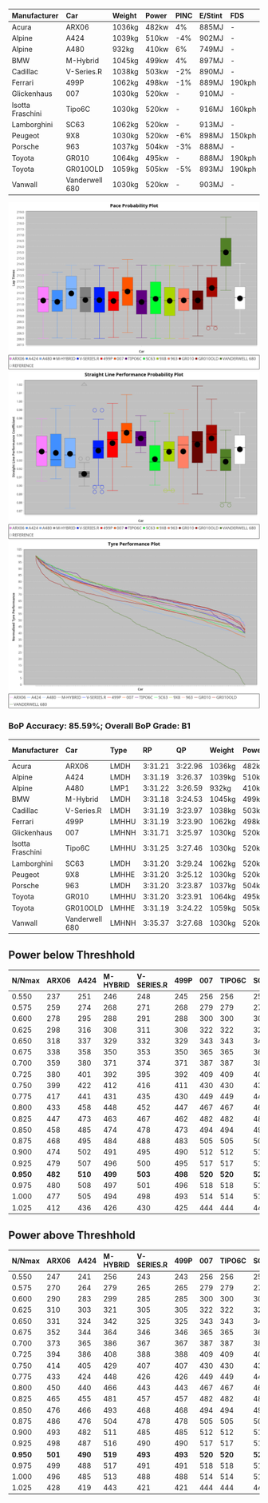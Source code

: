 | Manufacturer     | Car            | Weight | Power | PINC    | E/Stint | FDS     |
|:-|:-|:-|:-|:-|:-|:-|
| Acura            | ARX06          | 1036kg | 482kw | 4%      | 885MJ   |    -    |
| Alpine           | A424           | 1039kg | 510kw | -4%     | 902MJ   |    -    |
| Alpine           | A480           | 932kg  | 410kw | 6%      | 749MJ   |    -    |
| BMW              | M-Hybrid       | 1045kg | 499kw | 4%      | 897MJ   |    -    |
| Cadillac         | V-Series.R     | 1038kg | 503kw | -2%     | 890MJ   |    -    |
| Ferrari          | 499P           | 1062kg | 498kw | -1%     | 889MJ   | 190kph  |
| Glickenhaus      | 007            | 1030kg | 520kw |    -    | 910MJ   |    -    |
| Isotta Fraschini | Tipo6C         | 1030kg | 520kw |    -    | 916MJ   | 160kph  |
| Lamborghini      | SC63           | 1062kg | 520kw |    -    | 913MJ   |    -    |
| Peugeot          | 9X8            | 1030kg | 520kw | -6%     | 898MJ   | 150kph  |
| Porsche          | 963            | 1037kg | 504kw | -3%     | 888MJ   |    -    |
| Toyota           | GR010          | 1064kg | 495kw |    -    | 888MJ   | 190kph  |
| Toyota           | GR010OLD       | 1059kg | 505kw | -5%     | 893MJ   | 190kph  |
| Vanwall          | Vanderwell 680 | 1030kg | 520kw |    -    | 903MJ   |    -    |

![PACECHART](./IMG/AUTO.png)
![STRAIGHTLINEPERFORMANCECHART](./IMG/AUTO_sp.png)
![TYREPERFORMANCECHART](./IMG/AUTO_tw.png)

### BoP Accuracy: 85.59%; Overall BoP Grade: B1
| Manufacturer     | Car            | Type  | RP      | QP      | Weight | Power¹ | Threshhold | PINC    | Power² | E/Stint | AVG Vmax  | FDS     | RDLC | L/Stint | BOP-Grade | Model Accuracy | Model Points | Match%  |
|:-|:-|:-|:-|:-|:-|:-|:-|:-|:-|:-|:-|:-|:-|:-|:-|:-|:-|:-|
| Acura            | ARX06          | LMDH  | 3:31.21 | 3:22.96 | 1036kg | 482kw  | 210.0kph   | 4%      | 501kw  |  885MJ  | 326.83kph |    -    | 1.02 | 12      | -B2       | 100.00%        | 995          | 84.39%  |
| Alpine           | A424           | LMDH  | 3:31.19 | 3:26.37 | 1039kg | 510kw  | 210.0kph   | -4%     | 490kw  |  902MJ  | 326.86kph |    -    | 1.02 | 12      | +C2       | 100.00%        | 642          | 72.79%  |
| Alpine           | A480           | LMP1  | 3:31.22 | 3:26.59 |  932kg | 410kw  | 210.0kph   | 6%      | 435kw  |  749MJ  | 325.72kph |    -    | 0.99 | 11      | ~A1       | 60.26%         | 849          | 100.00% |
| BMW              | M-Hybrid       | LMDH  | 3:31.18 | 3:24.53 | 1045kg | 499kw  | 210.0kph   | 4%      | 519kw  |  897MJ  | 324.88kph |    -    | 1.02 | 12      | -B1       | 100.00%        | 1714         | 89.90%  |
| Cadillac         | V-Series.R     | LMDH  | 3:31.19 | 3:23.97 | 1038kg | 503kw  | 210.0kph   | -2%     | 493kw  |  890MJ  | 326.76kph |    -    | 1.02 | 12      | -A2       | 98.95%         | 2271         | 93.98%  |
| Ferrari          | 499P           | LMHHU | 3:31.19 | 3:23.90 | 1062kg | 498kw  | 210.0kph   | -1%     | 493kw  |  889MJ  | 327.20kph | 190kph  | 1.03 | 12      | -A2       | 99.93%         | 2718         | 91.27%  |
| Glickenhaus      | 007            | LMHNH | 3:31.71 | 3:25.97 | 1030kg | 520kw  | 0.0kph     |    -    | 520kw  |  910MJ  | 334.16kph |    -    | 0.96 | 12      | ~A1       | 96.34%         | 1634         | 100.00% |
| Isotta Fraschini | Tipo6C         | LMHHU | 3:31.25 | 3:27.46 | 1030kg | 520kw  | 0.0kph     |    -    | 520kw  |  916MJ  | 332.96kph | 160kph  | 1.08 | 12      | +C1       | 92.36%         | 133          | 76.68%  |
| Lamborghini      | SC63           | LMDH  | 3:31.20 | 3:29.24 | 1062kg | 520kw  | 210.0kph   |    -    | 520kw  |  913MJ  | 326.82kph |    -    | 1.03 | 12      | ~A1       | 96.54%         | 418          | 95.52%  |
| Peugeot          | 9X8            | LMHHE | 3:31.20 | 3:25.12 | 1030kg | 520kw  | 210.0kph   | -6%     | 489kw  |  898MJ  | 327.10kph | 150kph  | 1.03 | 12      | ~A1       | 88.68%         | 2617         | 99.54%  |
| Porsche          | 963            | LMDH  | 3:31.20 | 3:23.87 | 1037kg | 504kw  | 210.0kph   | -3%     | 489kw  |  888MJ  | 326.91kph |    -    | 1.02 | 12      | -A2       | 99.98%         | 6168         | 92.82%  |
| Toyota           | GR010          | LMHHU | 3:31.20 | 3:23.91 | 1064kg | 495kw  | 210.0kph   |    -    | 495kw  |  888MJ  | 326.82kph | 190kph  | 1.02 | 12      | -A2       | 98.53%         | 3557         | 94.37%  |
| Toyota           | GR010OLD       | LMHHE | 3:31.19 | 3:24.22 | 1059kg | 505kw  | 210.0kph   | -5%     | 480kw  |  893MJ  | 327.75kph | 190kph  | 1.02 | 12      | ~A1       | 92.01%         | 1427         | 97.49%  |
| Vanwall          | Vanderwell 680 | LMHNH | 3:35.37 | 3:27.68 | 1030kg | 520kw  | 0.0kph     |    -    | 520kw  |  903MJ  | 327.31kph |    -    | 1.01 | 12      | +Ω1       | 94.62%         | 633          | 9.46%   |

## Power below Threshhold
| N/Nmax    | ARX06   | A424    | M-HYBRID | V-SERIES.R | 499P    | 007     | TIPO6C  | SC63    | 9X8     | 963     | GR010   | GR010OLD | VANDERWELL 680 | ​     | RPM      | A480    |
|:-|:-|:-|:-|:-|:-|:-|:-|:-|:-|:-|:-|:-|:-|:-|:-|:-|
|  0.550    |  237    |  251    |  246     |  248       |  245    |  256    |  256    |  256    |  256    |  248    |  244    |  249     |  256           |  ​    |   --     |   -     |
|  0.575    |  259    |  274    |  268     |  271       |  268    |  279    |  279    |  279    |  279    |  271    |  266    |  272     |  279           |  ​    |   --     |   -     |
|  0.600    |  278    |  295    |  288     |  291       |  288    |  300    |  300    |  300    |  300    |  291    |  286    |  292     |  300           |  ​    |   --     |   -     |
|  0.625    |  298    |  316    |  308     |  311       |  308    |  322    |  322    |  322    |  322    |  312    |  306    |  312     |  322           |  ​    |   --     |   -     |
|  0.650    |  318    |  337    |  329     |  332       |  329    |  343    |  343    |  343    |  343    |  333    |  327    |  333     |  343           |  ​    |   --     |   -     |
|  0.675    |  338    |  358    |  350     |  353       |  350    |  365    |  365    |  365    |  365    |  354    |  348    |  355     |  365           |  ​    |   --     |   -     |
|  0.700    |  359    |  380    |  371     |  374       |  371    |  387    |  387    |  387    |  387    |  375    |  369    |  376     |  387           |  ​    |   --     |   -     |
|  0.725    |  380    |  401    |  392     |  395       |  392    |  409    |  409    |  409    |  409    |  396    |  389    |  397     |  409           |  ​    |   --     |   -     |
|  0.750    |  399    |  422    |  412     |  416       |  411    |  430    |  430    |  430    |  430    |  416    |  409    |  417     |  430           |  ​    |   --     |   -     |
|  0.775    |  417    |  441    |  431     |  435       |  430    |  449    |  449    |  449    |  449    |  435    |  428    |  436     |  449           |  ​    |  5000    |  244    |
|  0.800    |  433    |  458    |  448     |  452       |  447    |  467    |  467    |  467    |  467    |  453    |  445    |  454     |  467           |  ​    |  5500    |  288    |
|  0.825    |  447    |  473    |  463     |  467       |  462    |  482    |  482    |  482    |  482    |  468    |  459    |  469     |  482           |  ​    |  6000    |  321    |
|  0.850    |  458    |  485    |  474     |  478       |  473    |  494    |  494    |  494    |  494    |  479    |  470    |  480     |  494           |  ​    |  6500    |  363    |
|  0.875    |  468    |  495    |  484     |  488       |  483    |  505    |  505    |  505    |  505    |  489    |  480    |  490     |  505           |  ​    |  7000    |  406    |
|  0.900    |  474    |  502    |  491     |  495       |  490    |  512    |  512    |  512    |  512    |  496    |  487    |  497     |  512           |  ​    |  7500    |  416    |
|  0.925    |  479    |  507    |  496     |  500       |  495    |  517    |  517    |  517    |  517    |  501    |  492    |  502     |  517           |  ​    |  8000    |  412    |
| **0.950** | **482** | **510** | **499**  | **503**    | **498** | **520** | **520** | **520** | **520** | **504** | **495** | **505**  | **520**        | **​** | **8500** | **415** |
|  0.975    |  480    |  508    |  497     |  501       |  496    |  518    |  518    |  518    |  518    |  502    |  493    |  503     |  518           |  ​    |  9000    |  208    |
|  1.000    |  477    |  505    |  494     |  498       |  493    |  514    |  514    |  514    |  514    |  499    |  490    |  500     |  514           |  ​    |   --     |   -     |
|  1.025    |  412    |  436    |  426     |  430       |  425    |  444    |  444    |  444    |  444    |  430    |  423    |  431     |  444           |  ​    |   --     |   -     |

## Power above Threshhold
| N/Nmax    | ARX06   | A424    | M-HYBRID | V-SERIES.R | 499P    | 007     | TIPO6C  | SC63    | 9X8     | 963     | GR010   | GR010OLD | VANDERWELL 680 | ​     | RPM      | A480    |
|:-|:-|:-|:-|:-|:-|:-|:-|:-|:-|:-|:-|:-|:-|:-|:-|:-|
|  0.550    |  247    |  241    |  256     |  243       |  243    |  256    |  256    |  256    |  241    |  241    |  244    |  236     |  256           |  ​    |   --     |   -     |
|  0.575    |  270    |  264    |  279     |  265       |  265    |  279    |  279    |  279    |  263    |  263    |  266    |  258     |  279           |  ​    |   --     |   -     |
|  0.600    |  290    |  283    |  299     |  285       |  285    |  300    |  300    |  300    |  282    |  282    |  286    |  277     |  300           |  ​    |   --     |   -     |
|  0.625    |  310    |  303    |  321     |  305       |  305    |  322    |  322    |  322    |  302    |  302    |  306    |  297     |  322           |  ​    |   --     |   -     |
|  0.650    |  331    |  324    |  342     |  325       |  325    |  343    |  343    |  343    |  323    |  323    |  327    |  317     |  343           |  ​    |   --     |   -     |
|  0.675    |  352    |  344    |  364     |  346       |  346    |  365    |  365    |  365    |  343    |  343    |  348    |  337     |  365           |  ​    |   --     |   -     |
|  0.700    |  373    |  365    |  386     |  367       |  367    |  387    |  387    |  387    |  364    |  364    |  369    |  358     |  387           |  ​    |   --     |   -     |
|  0.725    |  394    |  386    |  408     |  388       |  388    |  409    |  409    |  409    |  385    |  385    |  389    |  378     |  409           |  ​    |   --     |   -     |
|  0.750    |  414    |  405    |  429     |  407       |  407    |  430    |  430    |  430    |  404    |  404    |  409    |  397     |  430           |  ​    |   --     |   -     |
|  0.775    |  433    |  424    |  448     |  426       |  426    |  449    |  449    |  449    |  423    |  423    |  428    |  415     |  449           |  ​    |  5000    |  244    |
|  0.800    |  450    |  440    |  466     |  443       |  443    |  467    |  467    |  467    |  439    |  439    |  445    |  431     |  467           |  ​    |  5500    |  288    |
|  0.825    |  465    |  455    |  481     |  457       |  457    |  482    |  482    |  482    |  454    |  454    |  459    |  445     |  482           |  ​    |  6000    |  321    |
|  0.850    |  476    |  466    |  493     |  468       |  468    |  494    |  494    |  494    |  465    |  465    |  470    |  456     |  494           |  ​    |  6500    |  363    |
|  0.875    |  486    |  476    |  504     |  478       |  478    |  505    |  505    |  505    |  475    |  475    |  480    |  466     |  505           |  ​    |  7000    |  406    |
|  0.900    |  493    |  482    |  511     |  485       |  485    |  512    |  512    |  512    |  481    |  481    |  487    |  472     |  512           |  ​    |  7500    |  416    |
|  0.925    |  498    |  487    |  516     |  490       |  490    |  517    |  517    |  517    |  486    |  486    |  492    |  477     |  517           |  ​    |  8000    |  412    |
| **0.950** | **501** | **490** | **519**  | **493**    | **493** | **520** | **520** | **520** | **489** | **489** | **495** | **480**  | **520**        | **​** | **8500** | **415** |
|  0.975    |  499    |  488    |  517     |  491       |  491    |  518    |  518    |  518    |  487    |  487    |  493    |  478     |  518           |  ​    |  9000    |  208    |
|  1.000    |  496    |  485    |  513     |  488       |  488    |  514    |  514    |  514    |  484    |  484    |  490    |  475     |  514           |  ​    |   --     |   -     |
|  1.025    |  428    |  419    |  443     |  421       |  421    |  444    |  444    |  444    |  418    |  418    |  423    |  410     |  444           |  ​    |   --     |   -     |

